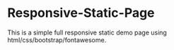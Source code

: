 # Responsive-Static-Page
This is a simple full responsive static demo page using html/css/bootstrap/fontawesome.
